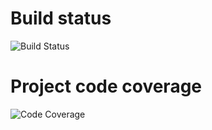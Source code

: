# Build status
![Build Status](https://github.com/Academy-Developers-NORAM/art-store-back-end/actions/workflows/dotnet.yml/badge.svg)
# Project code coverage
![Code Coverage](https://raw.githubusercontent.com/Academy-Developers-NORAM/art-store-back-end/CL/BN_UpQD4xn1_test-coverage-tool/badges/badge_combined.svg)
